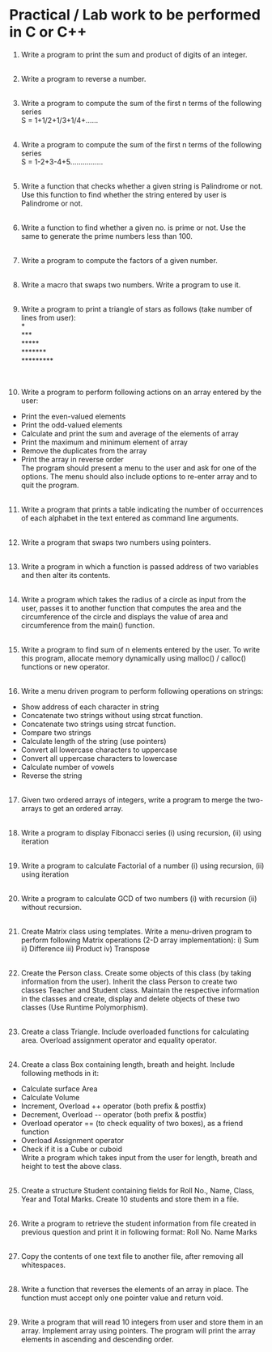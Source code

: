 # Practical / Lab work to be performed in C or C++

1. Write a program to print the sum and product of digits of an integer.
<br/><br/>

2. Write a program to reverse a number.
<br/><br/>

3. Write a program to compute the sum of the first n terms of the following series <br/>
S = 1+1/2+1/3+1/4+……
<br/><br/>
 
4. Write a program to compute the sum of the first n terms of the following series <br/>
S = 1-2+3-4+5…………….
<br/><br/>
 
5. Write a function that checks whether a given string is Palindrome or not. Use this function to find whether the string entered by user is Palindrome or not.
<br/><br/>

6. Write a function to find whether a given no. is prime or not. Use the same to generate the prime numbers less than 100.
<br/><br/>

7. Write a program to compute the factors of a given number.
<br/><br/>

8. Write a macro that swaps two numbers. Write a program to use it.
<br/><br/>

9. Write a program to print a triangle of stars as follows (take number of lines from user):<br/>
\* <br/>
\*** <br/>
\***** <br/>
\******* <br/>
\********* <br/>
<br/>

10. Write a program to perform following actions on an array entered by the user:
- Print the even-valued elements
- Print the odd-valued elements
- Calculate and print the sum and average of the elements of array
- Print the maximum and minimum element of array
- Remove the duplicates from the array
- Print the array in reverse order <br>
The program should present a menu to the user and ask for one of the options. The menu should also include options to re-enter array and to quit the program.
<br/><br/>
 
11. Write a program that prints a table indicating the number of occurrences of each alphabet in the text entered as command line arguments.
<br/><br/>

12. Write a program that swaps two numbers using pointers.
<br/><br/>

13. Write a program in which a function is passed address of two variables and then alter its contents.
<br/><br/>

14. Write a program which takes the radius of a circle as input from the user, passes it to another function that computes the area and the circumference of the circle and displays the value of area and circumference from the main() function.
<br/><br/>

15. Write a program to find sum of n elements entered by the user. To write this program, allocate memory dynamically using malloc() / calloc() functions or new operator.
<br/><br/>

16. Write a menu driven program to perform following operations on strings:
- Show address of each character in string
- Concatenate two strings without using strcat function.
- Concatenate two strings using strcat function.
- Compare two strings
- Calculate length of the string (use pointers)
- Convert all lowercase characters to uppercase
- Convert all uppercase characters to lowercase
- Calculate number of vowels
- Reverse the string
<br/><br/>

17. Given two ordered arrays of integers, write a program to merge the two-arrays to get an ordered array.
<br/><br/>

18. Write a program to display Fibonacci series (i) using recursion, (ii) using iteration
<br/><br/>

19. Write a program to calculate Factorial of a number (i) using recursion, (ii) using iteration
<br/><br/>

20. Write a program to calculate GCD of two numbers (i) with recursion (ii) without recursion.
<br/><br/>

21. Create Matrix class using templates. Write a menu-driven program to perform following Matrix operations (2-D array implementation): i) Sum ii) Difference iii) Product iv) Transpose
<br/><br/>

22. Create the Person class. Create some objects of this class (by taking information from the user). Inherit the class Person to create two classes Teacher and Student class. Maintain the respective information in the classes and create, display and delete objects of these two classes (Use Runtime Polymorphism).
<br/><br/>

23. Create a class Triangle. Include overloaded functions for calculating area. Overload assignment operator and equality operator.
<br/><br/>

24. Create a class Box containing length, breath and height. Include following methods in it:
- Calculate surface Area
- Calculate Volume
- Increment, Overload ++ operator (both prefix & postfix)
- Decrement, Overload -- operator (both prefix & postfix)
- Overload operator == (to check equality of two boxes), as a friend function
- Overload Assignment operator
- Check if it is a Cube or cuboid <br/>
Write a program which takes input from the user for length, breath and height to test the above class.
<br/><br/>

25. Create a structure Student containing fields for Roll No., Name, Class, Year and Total Marks. Create 10 students and store them in a file.
<br/><br/>
 
26. Write a program to retrieve the student information from file created in previous question and print it in following format: Roll No. Name Marks
<br/><br/>

27. Copy the contents of one text file to another file, after removing all whitespaces.
<br/><br/>

28. Write a function that reverses the elements of an array in place. The function must accept only one pointer value and return void.
<br/><br/>
 
29. Write a program that will read 10 integers from user and store them in an array. Implement array using pointers. The program will print the array elements in ascending and descending order.